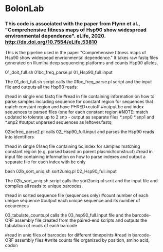 # BolonLab
### This code is associated with the paper from Flynn et al., "Comprehensive fitness maps of Hsp90 show widespread environmental dependence". eLife, 2020. http://dx.doi.org/10.7554/eLife.53810

This is the pipeline used in the paper "Comprehensive fitness maps of Hsp90 show widespead envrionmental dependence."  It takes raw fastq files generated on Illumina deep sequencing platforms and counts Hsp90 alleles.

01_doit_full.sh
01bc_freq_parse.pl
01_Hsp90_full.input

The 01_doit_full.sh script calls the 01bc_freq_parse.pl script and the input file and outputs all the Hsp90 reads:

#read in single end fastq file
#read in file containing information on how to parse samples including sequence for constant region for sequences that match constant region and have PHRED>cutoff
#output bc and index sequences to parsed files (one for each constant region
#NOTE: match updated to tolerate up to 2 snp - output as separate files *.snp0 *.snp1 and *.snp2
#output unparsed sequences as leftover.fastq

02bcfreq_parse2.pl calls 02_Hsp90_full.input and parses the Hsp90 reads into identifiers

#read in single 01seq file containing bc,index for samples matching constant region (e.g. parsed based on parent plasmid/construct)
#read in input file containing information on how to parse indexes and output a separate file for each index with bc only

bash 02b_sort_uniq.sh
sort2uniq.pl
02_Hsp90_full.input

The 02b_sort_uniq.sh script calls the sort2uniq.pl scrit and the input file and compiles all reads to unique barcodes.

#read in sorted sequence file (sequences only)
#count number of each unique sequence
#output each unique sequence and its number of occurences

03_tabulate_counts.pl calls the 03_hsp90_full.input file and the barcode-ORF assembly file created from the paired-end scripts and outputs the tabulation of reads of each barcode

#read in uniq files of barcodes for different timepoints
#read in barcode-ORF assembly files
#write counts file organized by position, amino acid, codon

